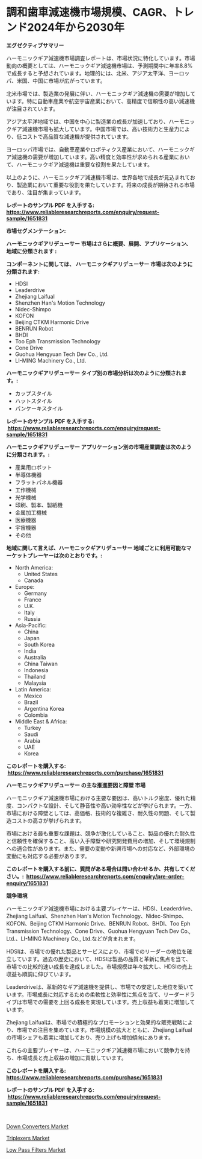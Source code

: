 <p><h1>調和歯車減速機市場規模、CAGR、トレンド2024年から2030年</h1></p><p><strong>エグゼクティブサマリー</strong></p>
<p><p>ハーモニックギア減速機市場調査レポートは、市場状況に特化しています。市場動向の概要としては、ハーモニックギア減速機市場は、予測期間中に年率8.8%で成長すると予想されています。地理的には、北米、アジア太平洋、ヨーロッパ、米国、中国に市場が広がっています。</p><p>北米市場では、製造業の発展に伴い、ハーモニックギア減速機の需要が増加しています。特に自動車産業や航空宇宙産業において、高精度で信頼性の高い減速機が注目されています。</p><p>アジア太平洋地域では、中国を中心に製造業の成長が加速しており、ハーモニックギア減速機市場も拡大しています。中国市場では、高い技術力と生産力により、低コストで高品質な減速機が提供されています。</p><p>ヨーロッパ市場では、自動車産業やロボティクス産業において、ハーモニックギア減速機の需要が増加しています。高い精度と効率性が求められる産業において、ハーモニックギア減速機は重要な役割を果たしています。</p><p>以上のように、ハーモニックギア減速機市場は、世界各地で成長が見込まれており、製造業において重要な役割を果たしています。将来の成長が期待される市場であり、注目が集まっています。</p></p>
<p><strong>レポートのサンプル PDF を入手する: <a href="https://www.reliableresearchreports.com/enquiry/request-sample/1651831">https://www.reliableresearchreports.com/enquiry/request-sample/1651831</a></strong></p>
<p><strong>市場セグメンテーション:</strong></p>
<p><strong> ハーモニックギアリデューサー 市場はさらに概要、展開、アプリケーション、地域に分類されます :</strong></p>
<p><strong>コンポーネントに関しては、 ハーモニックギアリデューサー 市場は次のように分類されます: &nbsp;</strong></p>
<p><ul><li>HDSI</li><li>Leaderdrive</li><li>Zhejiang Laifual</li><li>Shenzhen Han's Motion Technology</li><li>Nidec-Shimpo</li><li>KOFON</li><li>Beijing CTKM Harmonic Drive</li><li>BENRUN Robot</li><li>BHDI</li><li>Too Eph Transmission Technology</li><li>Cone Drive</li><li>Guohua Hengyuan Tech Dev Co., Ltd.</li><li>LI-MING Machinery Co., Ltd.</li></ul></p>
<p><strong> ハーモニックギアリデューサー タイプ別の市場分析は次のように分類されます。:</strong></p>
<p><ul><li>カップスタイル</li><li>ハットスタイル</li><li>パンケーキスタイル</li></ul></p>
<p><strong>レポートのサンプル PDF を入手する: &nbsp;<a href="https://www.reliableresearchreports.com/enquiry/request-sample/1651831">https://www.reliableresearchreports.com/enquiry/request-sample/1651831</a></strong></p>
<p><strong> ハーモニックギアリデューサー アプリケーション別の市場産業調査は次のように分類されます。:</strong></p>
<p><ul><li>産業用ロボット</li><li>半導体機器</li><li>フラットパネル機器</li><li>工作機械</li><li>光学機械</li><li>印刷、製本、製紙機</li><li>金属加工機械</li><li>医療機器</li><li>宇宙機器</li><li>その他</li></ul></p>
<p><strong>地域に関して言えば、ハーモニックギアリデューサー 地域ごとに利用可能なマーケットプレーヤーは次のとおりです。:</strong></p>
<p><ul>
    <li>
        North America:
        <ul>
            <li>United States</li>
            <li>Canada</li>
        </ul>
    </li>
    <li>
        Europe:
        <ul>
            <li>Germany</li>
            <li>France</li>
            <li>U.K.</li>
            <li>Italy</li>
            <li>Russia</li>
        </ul>
    </li>
    <li>
        Asia-Pacific:
        <ul>
            <li>China</li>
            <li>Japan</li>
            <li>South Korea</li>
            <li>India</li>
            <li>Australia</li>
            <li>China Taiwan</li>
            <li>Indonesia</li>
            <li>Thailand</li>
            <li>Malaysia</li>
        </ul>
    </li>
    <li>
        Latin America:
        <ul>
            <li>Mexico</li>
            <li>Brazil</li>
            <li>Argentina Korea</li>
            <li>Colombia</li>
        </ul>
    </li>
    <li>
        Middle East & Africa:
        <ul>
            <li>Turkey</li>
            <li>Saudi</li>
            <li>Arabia</li>
            <li>UAE</li>
            <li>Korea</li>
        </ul>
    </li>
    </ul></p>
<p><strong>このレポートを購入する: &nbsp;<a href="https://www.reliableresearchreports.com/purchase/1651831">https://www.reliableresearchreports.com/purchase/1651831</a></strong></p>
<p><strong>ハーモニックギアリデューサー の主な推進要因と障壁 市場</strong></p>
<p><p>ハーモニックギア減速機市場における主要な要因は、高いトルク密度、優れた精度、コンパクトな設計、そして静音性や高い効率性などが挙げられます。一方、市場における障壁としては、高価格、技術的な複雑さ、耐久性の問題、そして製造コストの高さが挙げられます。</p><p>市場における最も重要な課題は、競争が激化していること、製品の優れた耐久性と信頼性を確保すること、高い入手障壁や研究開発費用の増加、そして環境規制への適合性があります。また、需要の変動や新興市場への対応など、外部環境の変動にも対応する必要があります。</p></p>
<p><strong>このレポートを購入する前に、質問がある場合は問い合わせるか、共有してください。:&nbsp; <a href="https://www.reliableresearchreports.com/enquiry/pre-order-enquiry/1651831">https://www.reliableresearchreports.com/enquiry/pre-order-enquiry/1651831</a></strong></p>
<p><strong>競争環境</strong></p>
<p><p>ハーモニックギア減速機市場における主要プレイヤーは、HDSI、Leaderdrive、Zhejiang Laifual、Shenzhen Han's Motion Technology、Nidec-Shimpo、KOFON、Beijing CTKM Harmonic Drive、BENRUN Robot、BHDI、Too Eph Transmission Technology、Cone Drive、Guohua Hengyuan Tech Dev Co., Ltd.、LI-MING Machinery Co., Ltd.などが含まれます。</p><p>HDSIは、市場での優れた製品とサービスにより、市場でのリーダーの地位を確立しています。過去の歴史において、HDSIは製品の品質と革新に焦点を当て、市場での比較的速い成長を達成しました。市場規模は年々拡大し、HDSIの売上収益も順調に伸びています。</p><p>Leaderdriveは、革新的なギア減速機を提供し、市場での安定した地位を築いています。市場成長に対応するための柔軟性と効率性に焦点を当て、リーダードライブは市場での需要を上回る成長を実現しています。売上収益も着実に増加しています。</p><p>Zhejiang Laifualは、市場での積極的なプロモーションと効果的な販売戦略により、市場での注目を集めています。市場規模の拡大とともに、Zhejiang Laifualの市場シェアも着実に増加しており、売り上げも増加傾向にあります。</p><p>これらの主要プレイヤーは、ハーモニックギア減速機市場において競争力を持ち、市場成長と売上収益の増加に貢献しています。</p></p>
<p><strong>このレポートを購入する: &nbsp; <a href="https://www.reliableresearchreports.com/purchase/1651831">https://www.reliableresearchreports.com/purchase/1651831</a></strong></p>
<p><strong>レポートのサンプル PDF を入手する: &nbsp;<a href="https://www.reliableresearchreports.com/enquiry/request-sample/1651831">https://www.reliableresearchreports.com/enquiry/request-sample/1651831</a></strong><strong></strong></p>
<p>&nbsp;</p>
<p><p><a href="https://github.com/Chiragrp22/Market-Research-Report-List-3/blob/main/down-converters-market.md">Down Converters Market</a></p><p><a href="https://github.com/Sherrillcrooksxa8i18ucf2m/Market-Research-Report-List-1/blob/main/triplexers-market.md">Triplexers Market</a></p><p><a href="https://github.com/derrinmiltonellis35gcl/Market-Research-Report-List-2/blob/main/low-pass-filters-market.md">Low Pass Filters Market</a></p></p>